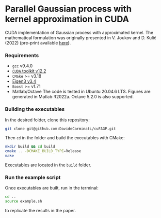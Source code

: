 # Parallel Gaussian process with kernel approximation in CUDA

CUDA implementation of Gaussian process with approximated kernel. The mathematical formulation was originally presented in V. Joukov and D. Kulić (2022) (pre-print available [here](https://arxiv.org/abs/2008.09848)).
### Requirements
* `gcc` v9.4.0
* [`CUDA` toolkit v12.2](https://docs.nvidia.com/cuda/cuda-installation-guide-linux/index.html#pre-installation-actions)
* `CMake` >= v3.18
* [Eigen3 v3.4](https://eigen.tuxfamily.org/index.php?title=Main_Page)
* `Boost` >= v1.71
* Matlab/Octave
The code is tested in Ubuntu 20.04.6 LTS. Figures are generated in Matlab R2022a. Octave 5.2.0 is also supported.
### Building the executables
In the desired folder, clone this repository:
```sh
git clone git@github.com:DavideCarminati/cuFAGP.git
```
Then `cd` in the folder and build the executables with CMake:
```sh
mkdir build && cd build
cmake .. -DCMAKE_BUILD_TYPE=Release
make
```
Executables are located in the `build` folder.
### Run the example script
Once executables are built, run in the terminal:
```sh
cd ..
source example.sh
```
to replicate the results in the paper.